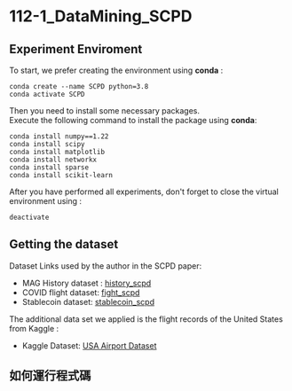 # 112-1_DataMining_SCPD

## Experiment Enviroment
To start, we prefer creating the environment using **conda** :

```
conda create --name SCPD python=3.8
conda activate SCPD
```
Then you need to install some necessary packages. <br>
Execute the following command to install the package using **conda**:
```
conda install numpy==1.22
conda install scipy
conda install matplotlib
conda install networkx
conda install sparse
conda install scikit-learn
```
After you have performed all experiments, don't forget to close the virtual environment using :
```
deactivate
```

## Getting the dataset
Dataset Links used by the author in the SCPD paper:
* MAG History dataset : [history_scpd](https://object-arbutus.cloud.computecanada.ca/tgb/history_scpd.zip)
* COVID flight dataset: [fight_scpd](https://object-arbutus.cloud.computecanada.ca/tgb/flight_scpd.zip)
* Stablecoin dataset: [stablecoin_scpd](https://object-arbutus.cloud.computecanada.ca/tgb/stablecoin_scpd.zip)

The additional data set we applied is the flight records of the United States from Kaggle :
* Kaggle Dataset: [USA Airport Dataset](https://www.kaggle.com/datasets/flashgordon/usa-airport-dataset)

## 如何運行程式碼